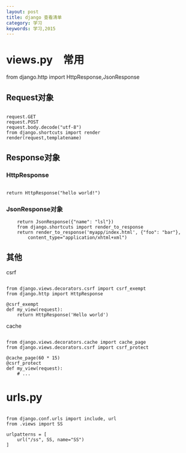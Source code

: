 ```yaml
---
layout: post
title: django 查看清单
category: 学习
keywords: 学习,2015
---
```


# views.py　常用

from django.http import HttpResponse,JsonResponse


## Request对象

```

request.GET
request.POST
request.body.decode("utf-8")
from django.shortcuts import render
render(request,templatename)
```

## Response对象

### HttpResponse

```

return HttpResponse("hello world!")

```

### JsonResponse对象

```
    return JsonResponse({"name": "lsl"})
    from django.shortcuts import render_to_response
    return render_to_response('myapp/index.html', {"foo": "bar"},
        content_type="application/xhtml+xml")

```

## 其他

csrf

```

from django.views.decorators.csrf import csrf_exempt
from django.http import HttpResponse

@csrf_exempt
def my_view(request):
    return HttpResponse('Hello world')

```

cache

```

from django.views.decorators.cache import cache_page
from django.views.decorators.csrf import csrf_protect

@cache_page(60 * 15)
@csrf_protect
def my_view(request):
    # ...

```

# urls.py

```

from django.conf.urls import include, url
from .views import SS

urlpatterns = [
    url("/ss", SS, name="SS")
]


```
